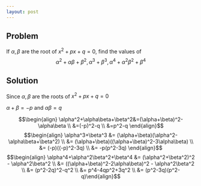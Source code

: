 ```yaml
---
layout: post
---
```


## Problem 
If $\alpha,\beta$ are the root of $x^2+px+q=0$, find the values of 
$$\alpha^2+\alpha\beta+\beta^2, \alpha^3+\beta^3, \alpha^4+\alpha^2\beta^2+\beta^4$$

## Solution

Since $\alpha,\beta$ are the roots of $x^2+px+q=0$

$\alpha+\beta=-p$ and $\alpha\beta=q$

$$\begin{align} \alpha^2+\alpha\beta+\beta^2&=(\alpha+\beta)^2-\alpha\beta \\
                                            &=(-p)^2-q \\
                                            &=p^2-q \end{align}$$
$$\begin{align} \alpha^3+\beta^3 &= (\alpha+\beta)(\alpha^2-\alpha\beta+\beta^2) \\
                                 &= (\alpha+\beta)((\alpha+\beta)^2-3\alpha\beta) \\
                                 &= (-p)((-p)^2-3q) \\
                                 &= -p(p^2-3q) \end{align}$$
$$\begin{align} \alpha^4+\alpha^2\beta^2+\beta^4 &= (\alpha^2+\beta^2)^2 - \alpha^2\beta^2 \\
                                                 &= ((\alpha+\beta)^2-2\alpha\beta)^2 - \alpha^2\beta^2 \\
                                                 &= (p^2-2q)^2-q^2 \\
                                                 &= p^4-4qp^2+3q^2 \\
                                                 &= (p^2-3q)(p^2-q)\end{align}$$
                                            
